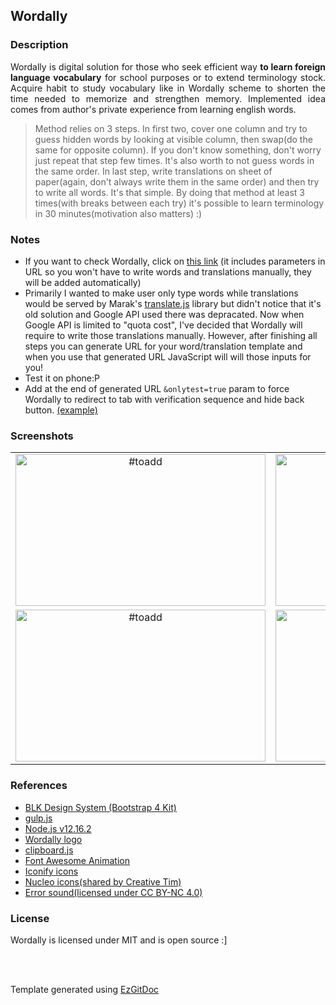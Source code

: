<h2>Wordally</h2>

<h3>Description</h3>

<p align="justify">Wordally is digital solution for those who seek efficient way <strong>to learn foreign language vocabulary</strong> for school purposes or to extend terminology stock. Acquire habit to study vocabulary like in Wordally scheme to shorten the time needed to memorize and strengthen memory. Implemented idea comes from author's private experience from learning english words. 
 
> Method relies on 3 steps. In first two, cover one column and try to guess hidden words by looking at visible column, then swap(do the same for opposite column). If you don't know something, don't worry just repeat that step few times. It's also worth to not guess words in the same order. In last step, write translations on sheet of paper(again, don't always write them in the same order) and then try to write all words. It's that simple. By doing that method at least 3 times(with breaks between each try) it's possible to learn terminology in 30 minutes(motivation also matters) :) </p>

<h3>Notes</h3>

- If you want to check Wordally, click on <a href="https://trolit.github.io/Wordally/?&word=dog&translation=pies&word=cat&translation=kot&word=ogre&translation=ogr&word=pigeon&translation=gołąb&word=monster&translation=potwór&word=fire&translation=ogień&word=kitchen&translation=kuchnia&word=house&translation=dom&word=shoot&translation=strzelać">this link</a> (it includes parameters in URL so you won't have to write words and translations manually, they will be added automatically)
- Primarily I wanted to make user only type words while translations would be served by Marak's <a href="https://github.com/marak/translate.js/">translate.js</a> library but didn't notice that it's old solution and Google API used there was depracated. Now when Google API is limited to "quota cost", I've decided that Wordally will require to write those translations manually. However, after finishing all steps you can generate URL for your word/translation template and when you use that generated URL JavaScript will will those inputs for you! 
- Test it on phone:P  
- Add at the end of generated URL ```&onlytest=true``` param to force Wordally to redirect to tab with verification sequence and hide back button. <a href="https://trolit.github.io/Wordally/?&word=holiday&translation=urlop/wakacje&word=see&translation=patrzeć&word=practice&translation=ćwiczyć&word=add&translation=dodać&word=fix&translation=poprawić&word=memory&translation=pamięć&word=personally&translation=osobiście&word=sidebar&translation=menu boczne&word=test&translation=testować&word=log in&translation=zalogować się&word=relieve&translation=ulżyć/odciążyć&word=obvious&translation=oczywiste&word=cover&translation=zasłonić&word=manage&translation=zarządzać&word=ask&translation=zapytać&word=screen&translation=ekran&word=skills&translation=umiejętności&word=lazy&translation=leniwy&word=introduce&translation=przedstawić&word=develop&translation=rozwijać&word=experience&translation=doświadczenie&word=request&translation=żądanie&word=command&translation=komenda&word=safe&translation=bezpieczny&word=company&translation=firma&word=button&translation=przycisk&word=surprise&translation=niespodzianka&word=example&translation=przykład&word=sort&translation=sortować&word=field&translation=pole&word=personalization&translation=personalizacja&word=tab&translation=zakładka&word=everything&translation=wszystko&word=letter&translation=list&word=language&translation=język&word=understand&translation=rozumieć&word=validation&translation=walidacja&word=drink&translation=pić&word=success&translation=sukces&word=remember&translation=pamiętać&word=forget&translation=zapomnieć&word=meet&translation=spotkać&word=secure&translation=zabezpieczyć&word=method&translation=metoda&word=attempt&translation=próba&word=customer&translation=klient&word=effect&translation=efekt&word=find&translation=znaleźć&word=change&translation=zmieniać&word=search&translation=wyszukiwać&word=set&translation=ustawiać&word=speak&translation=mówić&word=tell&translation=powiedzieć&word=tools&translation=narzędzia&word=favourite&translation=ulubione&word=describe&translation=opisać&word=suggest&translation=sugerować/proponować&word=work&translation=pracować&word=dependencies&translation=zależności&word=learn&translation=uczyć się&word=tomorrow&translation=jutro&word=rate&translation=ocenić&word=conversation&translation=konwersacja&word=achieve&translation=osiągać&word=found&translation=znaleziony&word=solution&translation=rozwiązanie&word=error&translation=błąd&word=remotely&translation=zdalnie&word=wait&translation=czekać&word=translate&translation=tłumaczyć&word=stay&translation=zostać&word=write&translation=pisać&word=have&translation=mieć&word=get&translation=dostać&onlytest=true">(example)</a>

<h3>Screenshots</h3>

| | |
| :---: | :---: |
| <img src="https://raw.githubusercontent.com/trolit/Wordally/images/images/1.png" alt="#toadd" width="400" height="243"/> | <img src="https://raw.githubusercontent.com/trolit/Wordally/images/images/2.png" alt="#toadd" width="400" height="243"/> |
| <img src="https://raw.githubusercontent.com/trolit/Wordally/images/images/3.png" alt="#toadd" width="400" height="243"/> | <img src="https://raw.githubusercontent.com/trolit/Wordally/images/images/4.png" alt="#toadd" width="400" height="243"/> |
<!-- For image table, it's highly recommended to have the same resolution images. 
 To find best results(no stretches, equal cells), both axis should be adjusted manually. -->

<h3>References</h3>

- <a href="https://github.com/creativetimofficial/blk-design-system">BLK Design System (Bootstrap 4 Kit)</a>
- <a href="https://gulpjs.com/">gulp.js</a>
- <a href="https://nodejs.org/en/">Node.js v12.16.2</a>
- <a href="https://pixabay.com/vectors/jigsaw-puzzle-game-match-puzzle-1297102/">Wordally logo</a>
- <a href="https://clipboardjs.com/">clipboard.js</a>
- <a href="https://l-lin.github.io/font-awesome-animation/">Font Awesome Animation</a>
- <a href="https://iconify.design/">Iconify icons</a>
- <a href="https://nucleoapp.com/">Nucleo icons(shared by Creative Tim)</a>
- <a href="http://www.orangefreesounds.com/message-notification/">Error sound(licensed under CC BY-NC 4.0)</a>

<h3>License</h3>

Wordally is licensed under MIT and is open source :]

<br/>
<br/>

Template generated using <a href="https://github.com/trolit/EzGitDoc">EzGitDoc</a>
